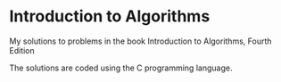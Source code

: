 # Introduction to Algorithms
My solutions to problems in the book Introduction to Algorithms, Fourth Edition

The solutions are coded using the C programming language.
